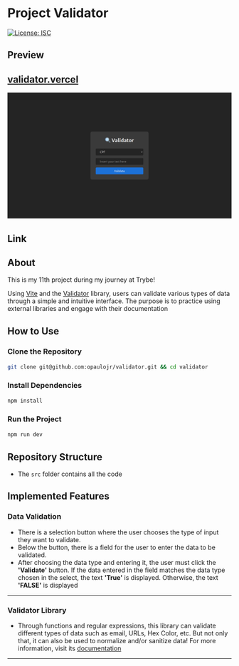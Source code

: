 # Project Validator

[![License: ISC](https://img.shields.io/badge/License-ISC-blue.svg)](https://opensource.org/licenses/ISC)

## Preview

## [validator.vercel](https://paulo-validator.vercel.app/)

![Preview of Validator](./validator.png)

## Link



## About

This is my 11th project during my journey at Trybe!

Using [Vite](https://vitejs.dev/) and the [Validator](https://www.npmjs.com/package/validator) library, users can validate various types of data through a simple and intuitive interface. The purpose is to practice using external libraries and engage with their documentation

## How to Use

### Clone the Repository

```bash
git clone git@github.com:opaulojr/validator.git && cd validator
```

### Install Dependencies

```bash
npm install
```

### Run the Project

```bash
npm run dev
```

## Repository Structure

- The `src` folder contains all the code

## Implemented Features

### Data Validation

  - There is a selection button where the user chooses the type of input they want to validate.
  - Below the button, there is a field for the user to enter the data to be validated.
  - After choosing the data type and entering it, the user must click the **'Validate'** button. If the data entered in the field matches the data type chosen in the select, the text **'True'** is displayed. Otherwise, the text **'FALSE'** is displayed

---

### Validator Library

  - Through functions and regular expressions, this library can validate different types of data such as email, URLs, Hex Color, etc. But not only that, it can also be used to normalize and/or sanitize data! For more information, visit its [documentation](https://www.npmjs.com/package/validator)

---
